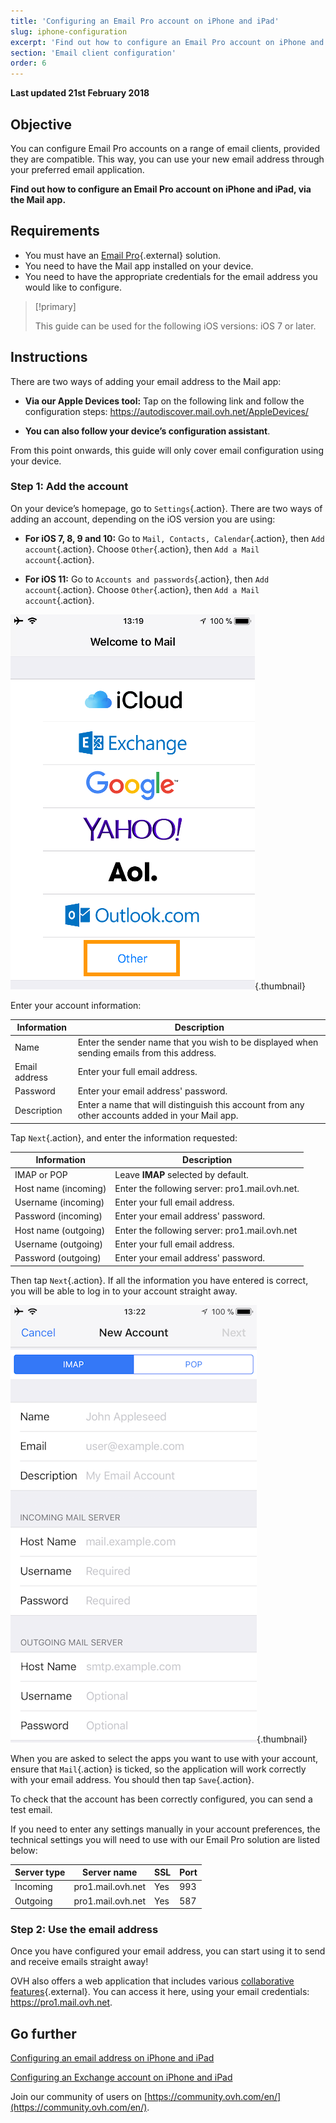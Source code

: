```yaml
---
title: 'Configuring an Email Pro account on iPhone and iPad'
slug: iphone-configuration
excerpt: 'Find out how to configure an Email Pro account on iPhone and iPad, via the Mail app'
section: 'Email client configuration'
order: 6
---
```


**Last updated 21st February 2018**

## Objective

You can configure Email Pro accounts on a range of email clients, provided they are compatible. This way, you can use your new email address through your preferred email application.

**Find out how to configure an Email Pro account on iPhone and iPad, via the Mail app.**

## Requirements

- You must have an [Email Pro](https://www.ovh.co.uk/emails/email-pro/){.external} solution.
- You need to have the Mail app installed on your device.
- You need to have the appropriate credentials for the email address you would like to configure.

> [!primary]
>
> This guide can be used for the following iOS versions: iOS 7 or later.
>

## Instructions

There are two ways of adding your email address to the Mail app:

- **Via our Apple Devices tool:** Tap on the following link and follow the configuration steps:  <https://autodiscover.mail.ovh.net/AppleDevices/>

- **You can also follow your device’s configuration assistant**.

From this point onwards, this guide will only cover email configuration using your device.

### Step 1: Add the account

On your device’s homepage, go to `Settings`{.action}. There are two ways of adding an account, depending on the iOS version you are using:

- **For iOS 7, 8, 9 and 10:** Go to `Mail, Contacts, Calendar`{.action}, then `Add account`{.action}. Choose `Other`{.action}, then `Add a Mail account`{.action}.

- **For iOS 11:** Go to `Accounts and passwords`{.action}, then `Add account`{.action}. Choose `Other`{.action}, then `Add a Mail account`{.action}.

![emailpro](images/configuration-mail-ios-step1.png){.thumbnail}

Enter your account information:

|Information|Description|
|---|---|
|Name|Enter the sender name that you wish to be displayed when sending emails from this address.|
|Email address|Enter your full email address.|
|Password|Enter your email address' password.|
|Description|Enter a name that will distinguish this account from any other accounts added in your Mail app.|

Tap `Next`{.action}, and enter the information requested:

|Information|Description|
|---|---|
|IMAP or POP|Leave **IMAP** selected by default.|
|Host name (incoming)|Enter the following server: pro1.mail.ovh.net.|
|Username (incoming)|Enter your full email address.|
|Password (incoming)|Enter your email address' password.|  
|Host name (outgoing)|Enter the following server: pro1.mail.ovh.net|
|Username (outgoing)|Enter your full email address.|
|Password (outgoing)|Enter your email address' password.|

Then tap `Next`{.action}. If all the information you have entered is correct, you will be able to log in to your account straight away.

![emailpro](images/configuration-mail-ios-step2.png){.thumbnail}

When you are asked to select the apps you want to use with your account, ensure that `Mail`{.action} is ticked, so the application will work correctly with your email address. You should then tap `Save`{.action}.

To check that the account has been correctly configured, you can send a test email.

If you need to enter any settings manually in your account preferences, the technical settings you will need to use with our Email Pro solution are listed below:

|Server type|Server name|SSL|Port|
|---|---|---|---|
|Incoming|pro1.mail.ovh.net|Yes|993|
|Outgoing|pro1.mail.ovh.net|Yes|587|

### Step 2: Use the email address

Once you have configured your email address, you can start using it to send and receive emails straight away!

OVH also offers a web application that includes various [collaborative features](https://www.ovh.co.uk/emails/){.external}. You can access it here, using your email credentials: <https://pro1.mail.ovh.net>.

## Go further

[Configuring an email address on iPhone and iPad](https://docs.ovh.com/gb/en/emails/email_hosting_iphone_ios_91_configuration/)

[Configuring an Exchange account on iPhone and iPad](https://docs.ovh.com/gb/en/microsoft-collaborative-solutions/exchange_2013_how_to_configure_on_ios_iphoneipad/)

Join our community of users on [https://community.ovh.com/en/](https://community.ovh.com/en/).